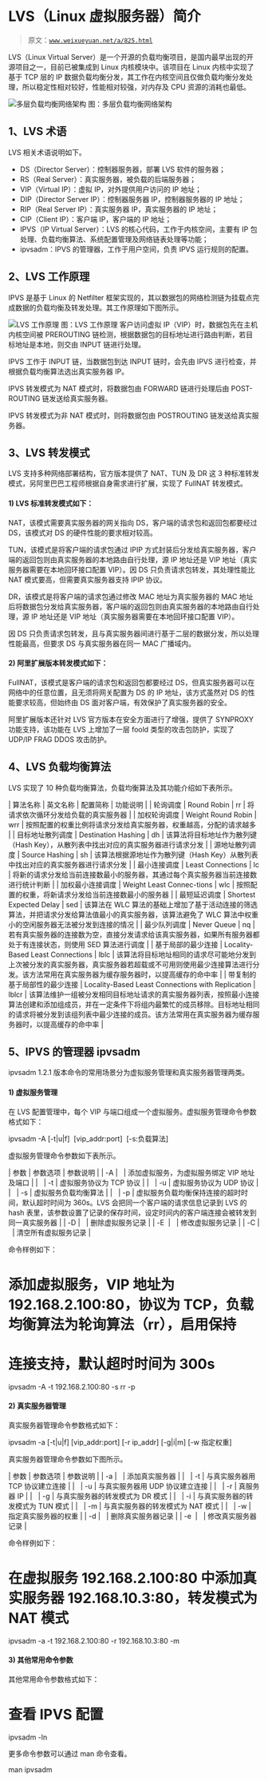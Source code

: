# LVS（Linux 虚拟服务器）简介

> 原文：[`www.weixueyuan.net/a/825.html`](http://www.weixueyuan.net/a/825.html)

LVS（Linux Virtual Server）是一个开源的负载均衡项目，是国内最早出现的开源项目之一，目前已被集成到 Linux 内核模块中。该项目在 Linux 内核中实现了基于 TCP 层的 IP 数据负载均衡分发，其工作在内核空间且仅做负载均衡分发处理，所以稳定性相对较好，性能相对较强，对内存及 CPU 资源的消耗也最低。

![多层负载均衡网络架构](img/68a3b2bac51c705a1e9d24c719d0933e.png)
图：多层负载均衡网络架构

## 1、LVS 术语

LVS 相关术语说明如下。

*   DS（Director Server）：控制器服务器，部署 LVS 软件的服务器；
*   RS（Real Server）：真实服务器，被负载的后端服务器；
*   VIP（Virtual IP）：虚拟 IP，对外提供用户访问的 IP 地址；
*   DIP（Director Server IP）：控制器服务器 IP，控制器服务器的 IP 地址；
*   RIP（Real Server IP）：真实服务器 IP，真实服务器的 IP 地址；
*   CIP（Client IP）：客户端 IP，客户端的 IP 地址；
*   IPVS（IP Virtual Server）：LVS 的核心代码，工作于内核空间，主要有 IP 包处理、负载均衡算法、系统配置管理及网络链表处理等功能；
*   ipvsadm：IPVS 的管理器，工作于用户空间，负责 IPVS 运行规则的配置。

## 2、LVS 工作原理

IPVS 是基于 Linux 的 Netfilter 框架实现的，其以数据包的网络检测链为挂载点完成数据的负载均衡及转发处理。其工作原理如下图所示。

![LVS 工作原理](img/b7e4cf38db01c363918fb2541c02ef16.png)
图：LVS 工作原理
客户访问虚拟 IP（VIP）时，数据包先在主机内核空间被 PREROUTING 链检测，根据数据包的目标地址进行路由判断，若目标地址是本地，则交由 INPUT 链进行处理。

IPVS 工作于 INPUT 链，当数据包到达 INPUT 链时，会先由 IPVS 进行检查，并根据负载均衡算法选出真实服务器 IP。

IPVS 转发模式为 NAT 模式时，将数据包由 FORWARD 链进行处理后由 POST-ROUTING 链发送给真实服务器。

IPVS 转发模式为非 NAT 模式时，则将数据包由 POSTROUTING 链发送给真实服务器。

## 3、LVS 转发模式

LVS 支持多种网络部署结构，官方版本提供了 NAT、TUN 及 DR 这 3 种标准转发模式，另阿里巴巴工程师根据自身需求进行扩展，实现了 FullNAT 转发模式。

#### 1) LVS 标准转发模式如下：

NAT，该模式需要真实服务器的网关指向 DS，客户端的请求包和返回包都要经过 DS，该模式对 DS 的硬件性能的要求相对较高。

TUN，该模式是将客户端的请求包通过 IPIP 方式封装后分发给真实服务器，客户端的返回包则由真实服务器的本地路由自行处理，源 IP 地址还是 VIP 地址（真实服务器需要在本地回环接口配置 VIP）。因 DS 只负责请求包转发，其处理性能比 NAT 模式要高，但需要真实服务器支持 IPIP 协议。

DR，该模式是将客户端的请求包通过修改 MAC 地址为真实服务器的 MAC 地址后将数据包分发给真实服务器，客户端的返回包则由真实服务器的本地路由自行处理，源 IP 地址还是 VIP 地址（真实服务器需要在本地回环接口配置 VIP）。

因 DS 只负责请求包转发，且与真实服务器间进行基于二层的数据分发，所以处理性能最高，但要求 DS 与真实服务器在同一 MAC 广播域内。

#### 2) 阿里扩展版本转发模式如下：

FullNAT，该模式是客户端的请求包和返回包都要经过 DS，但真实服务器可以在网络中的任意位置，且无须将网关配置为 DS 的 IP 地址，该方式虽然对 DS 的性能要求较高，但始终由 DS 面对客户端，有效保护了真实服务器的安全。

阿里扩展版本还针对 LVS 官方版本在安全方面进行了增强，提供了 SYNPROXY 功能支持，该功能在 LVS 上增加了一层 foold 类型的攻击包防护，实现了 UDP/IP FRAG DDOS 攻击防护。

## 4、LVS 负载均衡算法

LVS 实现了 10 种负载均衡算法，负载均衡算法及其功能介绍如下表所示。

| 算法名称 | 英文名称 | 配置简称 | 功能说明 |
| 轮询调度 | Round Robin | rr | 将请求依次循环分发给负载的真实服务器 |
| 加权轮询调度 | Weight Round Robin | wrr | 按照配置的权重比例将请求分发给真实服务器，权重越高，分配的请求越多 |
| 目标地址散列调度 | Destination Hashing | dh | 该算法将目标地址作为散列键（Hash Key），从散列表中找出对应的真实服务器进行请求分发 |
| 源地址散列调度 | Source Hashing | sh | 该算法根据源地址作为散列键（Hash Key）从散列表中找出对应的真实服务器进行请求分发 |
| 最小连接调度 | Least Connections | lc | 将新的请求分发给当前连接数最小的服务器，其通过每个真实服务器当前连接数进行统计判断 |
| 加权最小连接调度 | Weight Least Connec-tions | wlc | 按照配置的权重，将新请求分发给当前连接数最小的服务器 |
| 最短延迟调度 | Shortest Expected Delay | sed | 该算法在 WLC 算法的基础上增加了基于活动连接的筛选算法，并把请求分发给算法值最小的真实服务器，该算法避免了 WLC 算法中权重小的空闲服务器无法被分发到连接的情况 |
| 最少队列调度 | Never Queue | nq | 若有真实服务器的连接数为空，直接分发请求给该真实服务器，如果所有服务器都处于有连接状态，则使用 SED 算法进行调度 |
| 基于局部的最少连接 | Locality-Based Least Connections | lblc | 该算法将目标地址相同的请求尽可能地分发到上次被分发的真实服务器，真实服务器若超载或不可用则使用最少连接算法进行分发。该方法常用在真实服务器为缓存服务器时，以提高缓存的命中率 |
| 带复制的基于局部性的最少连接 | Locality-Based Least Connections with Replication | lblcr | 该算法维护一组被分发相同目标地址请求的真实服务器列表，按照最小连接算法创建和添加组成员，并在一定条件下将组内最繁忙的成员移除。目标地址相同的请求将被分发到该组列表中最少连接的成员。该方法常用在真实服务器为缓存服务器时，以提高缓存的命中率 |

## 5、IPVS 的管理器 ipvsadm

ipvsadm 1.2.1 版本命令的常用场景分为虚拟服务管理和真实服务器管理两类。

#### 1) 虚拟服务管理

在 LVS 配置管理中，每个 VIP 与端口组成一个虚拟服务。虚拟服务管理命令参数格式如下：

ipvsadm -A [-t|u|f]  [vip_addr:port]  [-s:负载算法]

虚拟服务管理命令参数如下表所示。

| 参数 | 参数选项 | 参数说明 |
| -A |   | 添加虚拟服务，为虚拟服务绑定 VIP 地址及端口 |
|   | -t | 虚拟服务协议为 TCP 协议 |
|   | -u | 虚拟服务协议为 UDP 协议 |
|   | -s | 虚拟服务负载均衡算法 |
|   | -p | 虚拟服务负载均衡保持连接的超时时间，默认超时时间为 360s。LVS 会把同一个客户端的请求信息记录到 LVS 的 hash 表里，该参数设置了记录的保存时间，设定时间内的客户端连接会被转发到同一真实服务器 |
| -D |   | 删除虚拟服务记录 |
| -E  |   | 修改虚拟服务记录 |
| -С |   | 清空所有虚拟服务记录 |

命令样例如下：

# 添加虚拟服务，VIP 地址为 192.168.2.100:80，协议为 TCP，负载均衡算法为轮询算法（rr），启用保持
# 连接支持，默认超时时间为 300s
ipvsadm -A -t 192.168.2.100:80 -s rr -p

#### 2) 真实服务器管理

真实服务器管理命令参数格式如下：

ipvsadm -a [-t|u|f] [vip_addr:port] [-r ip_addr] [-g|i|m] [-w 指定权重]

真实服务器管理命令参数如下图所示。

| 参数 | 参数选项 | 参数说明 |
| -a |   | 添加真实服务器 |
|   | -t | 与真实服务器用 TCP 协议建立连接 |
|   | -u | 与真实服务器用 UDP 协议建立连接 |
|   | -r | 真服务器 IP |
|   | -g | 与真实服务器的转发模式为 DR 模式 |
|   | -i | 与真实服务器的转发模式为 TUN 模式 |
|   | -m | 与真实服务器的转发模式为 NAT 模式 |
|   | -w | 指定真实服务器的权重 |
| -d |   | 删除真实服务器记录 |
| -e  |   | 修改真实服务器记录 |

命令样例如下：

# 在虚拟服务 192.168.2.100:80 中添加真实服务器 192.168.10.3:80，转发模式为 NAT 模式
ipvsadm -a -t 192.168.2.100:80 -r 192.168.10.3:80 -m

#### 3) 其他常用命令参数

其他常用命令参数格式如下：

# 查看 IPVS 配置
ipvsadm -ln

更多命令参数可以通过 man 命令查看。

man ipvsadm